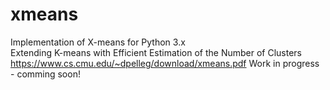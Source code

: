 # xmeans
Implementation of X-means for Python 3.x<br>
Extending K-means with Efficient Estimation of the Number of Clusters https://www.cs.cmu.edu/~dpelleg/download/xmeans.pdf
Work in progress - comming soon!
